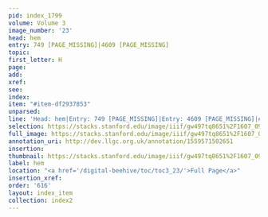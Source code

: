 ```yaml
---
pid: index_1799
volume: Volume 3
image_number: '23'
head: hem
entry: 749 [PAGE_MISSING]|4609 [PAGE_MISSING]
topic: 
first_letter: H
page: 
add: 
xref: 
see: 
index: 
item: "#item-df2937853"
unparsed: 
line: 'Head: hem|Entry: 749 [PAGE_MISSING]|Entry: 4609 [PAGE_MISSING]|#item-df2937853'
selection: https://stacks.stanford.edu/image/iiif/gw497tq8651%2F1607_0966/1519,2512,337,145/full/0/default.jpg
full_image: https://stacks.stanford.edu/image/iiif/gw497tq8651%2F1607_0966/full/full/0/default.jpg
annotation_uri: http://dev.llgc.org.uk/annotation/1559571502651
insertion: 
thumbnail: https://stacks.stanford.edu/image/iiif/gw497tq8651%2F1607_0966/1519,2512,337,145/150,/0/default.jpg
label: hem
location: "<a href='/digital-beehive/toc/toc3_23/'>Full Page</a>"
insertion_xref: 
order: '616'
layout: index_item
collection: index2
---
```

